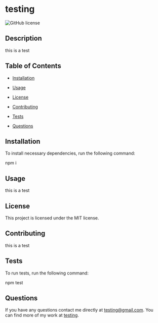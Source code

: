 # testing 
![GitHub license](https://img.shields.io/badge/license-MIT-blue.svg)

## Description

this is a test

## Table of Contents 

* [Installation](#installation)

* [Usage](#usage)

* [License](#license)

* [Contributing](#contributing)

* [Tests](#tests)

* [Questions](#questions)

## Installation

To install necessary dependencies, run the following command:

npm i

## Usage

this is a test

## License

This project is licensed under the MIT license.
  
## Contributing

this is a test

## Tests

To run tests, run the following command:

npm test

## Questions

If you have any questions contact me directly at testing@gmail.com. You can find more of my work at [testing](https://github.com/testing/).

